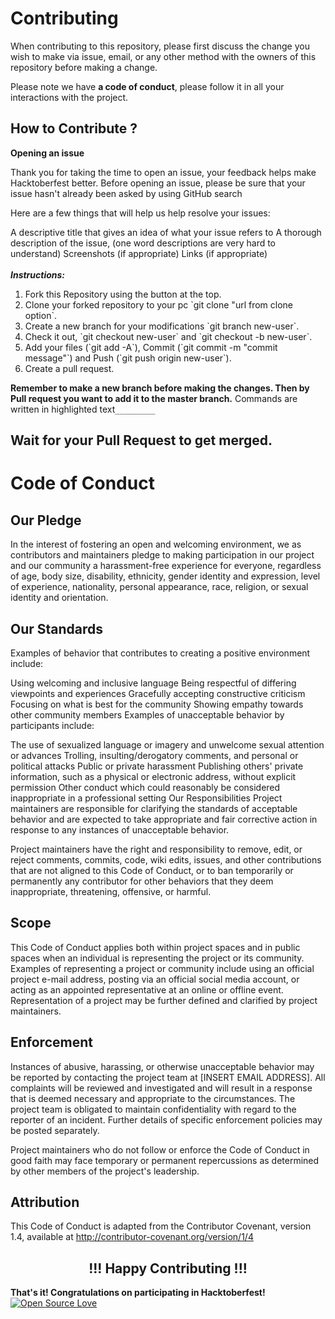 
# Contributing
When contributing to this repository, please first discuss the change you wish to make via issue, email, or any other method with the owners of this repository before making a change.

Please note we have **a code of conduct**, please follow it in all your interactions with the project.

## How to Contribute ?

**Opening an issue**


Thank you for taking the time to open an issue, your feedback helps make Hacktoberfest better. Before opening an issue, please be sure that your issue hasn't already been asked by using GitHub search

Here are a few things that will help us help resolve your issues:

A descriptive title that gives an idea of what your issue refers to
A thorough description of the issue, (one word descriptions are very hard to understand)
Screenshots (if appropriate)
Links (if appropriate)<br/><br/>
***Instructions:***
<ol>
    <li> Fork this Repository using the button at the top.
    <li>Clone your forked repository to your pc `git clone "url from clone option`.
    <li>Create a new branch for your modifications  `git branch new-user`.
    <li>Check it out, `git checkout new-user` and `git checkout -b new-user`.
    <li>Add your files (`git add -A`), Commit (`git commit -m "commit message"`) and Push (`git push origin new-user`).
    <li>Create a pull request.
    
</ol>

**Remember to make a new branch before making the changes. Then by Pull request you want to add it to the master branch.**
Commands are written in highlighted text`_________`

## Wait for your Pull Request to get merged.

# Code of Conduct
## Our Pledge
In the interest of fostering an open and welcoming environment, we as contributors and maintainers pledge to making participation in our project and our community a harassment-free experience for everyone, regardless of age, body size, disability, ethnicity, gender identity and expression, level of experience, nationality, personal appearance, race, religion, or sexual identity and orientation.

## Our Standards
Examples of behavior that contributes to creating a positive environment include:

Using welcoming and inclusive language
Being respectful of differing viewpoints and experiences
Gracefully accepting constructive criticism
Focusing on what is best for the community
Showing empathy towards other community members
Examples of unacceptable behavior by participants include:

The use of sexualized language or imagery and unwelcome sexual attention or advances
Trolling, insulting/derogatory comments, and personal or political attacks
Public or private harassment
Publishing others' private information, such as a physical or electronic address, without explicit permission
Other conduct which could reasonably be considered inappropriate in a professional setting
Our Responsibilities
Project maintainers are responsible for clarifying the standards of acceptable behavior and are expected to take appropriate and fair corrective action in response to any instances of unacceptable behavior.

Project maintainers have the right and responsibility to remove, edit, or reject comments, commits, code, wiki edits, issues, and other contributions that are not aligned to this Code of Conduct, or to ban temporarily or permanently any contributor for other behaviors that they deem inappropriate, threatening, offensive, or harmful.

## Scope
This Code of Conduct applies both within project spaces and in public spaces when an individual is representing the project or its community. Examples of representing a project or community include using an official project e-mail address, posting via an official social media account, or acting as an appointed representative at an online or offline event. Representation of a project may be further defined and clarified by project maintainers.

## Enforcement
Instances of abusive, harassing, or otherwise unacceptable behavior may be reported by contacting the project team at [INSERT EMAIL ADDRESS]. All complaints will be reviewed and investigated and will result in a response that is deemed necessary and appropriate to the circumstances. The project team is obligated to maintain confidentiality with regard to the reporter of an incident. Further details of specific enforcement policies may be posted separately.

Project maintainers who do not follow or enforce the Code of Conduct in good faith may face temporary or permanent repercussions as determined by other members of the project's leadership.

## Attribution
This Code of Conduct is adapted from the Contributor Covenant, version 1.4, available at http://contributor-covenant.org/version/1/4


<h2 align="center">!!! Happy Contributing !!! </h2>


**That's it! Congratulations on participating in Hacktoberfest!**
[![Open Source Love](https://firstcontributions.github.io/open-source-badges/badges/open-source-v1/open-source.svg)](https://github.com/firstcontributions/open-source-badges)  

